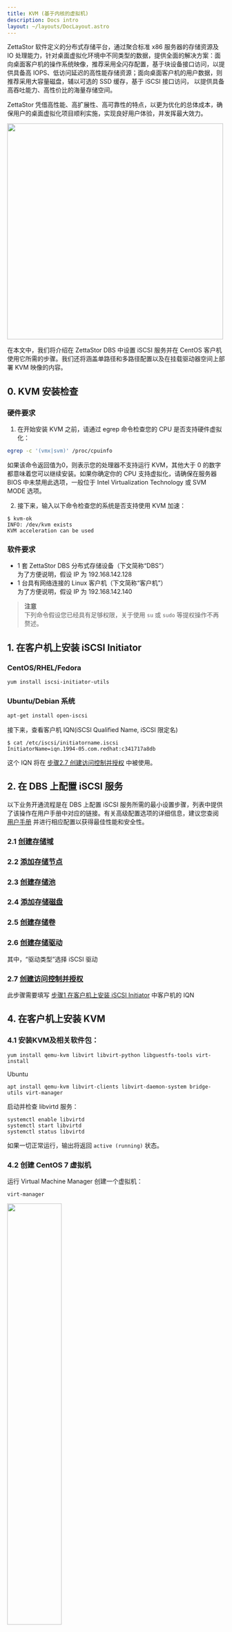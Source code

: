 ```yaml
---
title: KVM (基于内核的虚拟机)
description: Docs intro
layout: ~/layouts/DocLayout.astro
---
```


ZettaStor 软件定义的分布式存储平台，通过聚合标准 x86 服务器的存储资源及 IO 处理能力，针对桌面虚拟化环境中不同类型的数据，提供全面的解决方案：面向桌面客户机的操作系统映像，推荐采用全闪存配置，基于块设备接口访问，以提供具备高 IOPS、低访问延迟的高性能存储资源；面向桌面客户机的用户数据，则推荐采用大容量磁盘，辅以可选的 SSD 缓存，基于 iSCSI 接口访问， 以提供具备高吞吐能力、高性价比的海量存储空间。

ZettaStor 凭借高性能、高扩展性、高可靠性的特点，以更为优化的总体成本，确保用户的桌面虚拟化项目顺利实施，实现良好用户体验，并发挥最大效力。

<img src="/vitualization/media/vitualization1.png" width="500" />

在本文中，我们将介绍在 ZettaStor DBS 中设置 iSCSI 服务并在 CentOS 客户机使用它所需的步骤。我们还将涵盖单路径和多路径配置以及在挂载驱动器空间上部署 KVM 映像的内容。

## 0. KVM 安装检查
### 硬件要求
1. 在开始安装 KVM 之前，请通过 egrep 命令检查您的 CPU 是否支持硬件虚拟化：
```bash
egrep -c '(vmx|svm)' /proc/cpuinfo
```
如果该命令返回值为0，则表示您的处理器不支持运行 KVM，其他大于 0 的数字都意味着您可以继续安装。如果你确定你的 CPU 支持虚拟化，请确保在服务器 BIOS 中未禁用此选项，一般位于 Intel Virtualization Technology 或 SVM MODE 选项。

2. 接下来，输入以下命令检查您的系统是否支持使用 KVM 加速：
```
$ kvm-ok
INFO: /dev/kvm exists
KVM acceleration can be used
```

### 软件要求
- 1 套 ZettaStor DBS 分布式存储设备（下文简称“DBS”）  
为了方便说明，假设 IP 为 192.168.142.128
- 1 台具有网络连接的 Linux 客户机（下文简称“客户机”）  
为了方便说明，假设 IP 为 192.168.142.140

>**注意**  
下列命令假设您已经具有足够权限，关于使用 `su` 或 `sudo` 等提权操作不再赘述。

## 1. 在客户机上安装 iSCSI Initiator
### CentOS/RHEL/Fedora
```bash
yum install iscsi-initiator-utils
```

### Ubuntu/Debian 系统
```bash
apt-get install open-iscsi
```

接下来，查看客户机 IQN(iSCSI Qualified Name, iSCSI 限定名)
```
$ cat /etc/iscsi/initiatorname.iscsi
InitiatorName=iqn.1994-05.com.redhat:c341717a8db
```
这个 IQN 将在 [步骤2.7 创建访问控制并授权](/manual#访问控制管理) 中被使用。

## 2. 在 DBS 上配置 iSCSI 服务
以下业务开通流程是在 DBS 上配置 iSCSI 服务所需的最小设置步骤，列表中提供了该操作在用户手册中对应的链接。有关高级配置选项的详细信息，建议您查阅 [用户手册](/manual) 并进行相应配置以获得最佳性能和安全性。

### 2.1 [创建存储域](/manual#创建域)
### 2.2 [添加存储节点](/manual#添加和移除存储节点)
### 2.3 [创建存储池](/manual#创建存储池)
### 2.4 [添加存储磁盘](/manual#存储池磁盘扩容和减容)
### 2.5 [创建存储卷](/manual#创建卷)
### 2.6 [创建存储驱动](/manual#挂载驱动)
其中，“驱动类型”选择 iSCSI 驱动
### 2.7 [创建访问控制并授权](/manual#访问控制管理)
此步骤需要填写 [步骤1 在客户机上安装 iSCSI Initiator](#1-在客户机上安装-iscsi-initiator) 中客户机的 IQN


## 4. 在客户机上安装 KVM
### 4.1 安装KVM及相关软件包：
```
yum install qemu-kvm libvirt libvirt-python libguestfs-tools virt-install
```

Ubuntu
```
apt install qemu-kvm libvirt-clients libvirt-daemon-system bridge-utils virt-manager
```

启动并检查 libvirtd 服务：
```
systemctl enable libvirtd
systemctl start libvirtd
systemctl status libvirtd
```
如果一切正常运行，输出将返回 `active (running)` 状态。

### 4.2 创建 CentOS 7 虚拟机 

运行 Virtual Machine Manager 创建一个虚拟机：
```
virt-manager
```
<img src="/vitualization/media/kvm01.png" width="50%" />

点击 `New Virtual Machine`

<img src="/vitualization/media/kvm02.png" width="50%" />
<img src="/vitualization/media/kvm03.png" width="50%" />

在打开的对话框中，选择使用 ISO 镜像安装 VM 的选项。然后点击 `Forward`。

<img src="/vitualization/media/kvm04.png" width="50%" />

输入希望分配给虚拟机的 RAM 数量和 CPU 数量，然后点击 `Forward`。

<img src="/vitualization/media/kvm05.png" width="50%" />

请为您的虚拟机指定名称，然后单击 `Finish` 以完成设置。

虚拟机会自动启动，并提示您开始安装 ISO 文件中的操作系统。